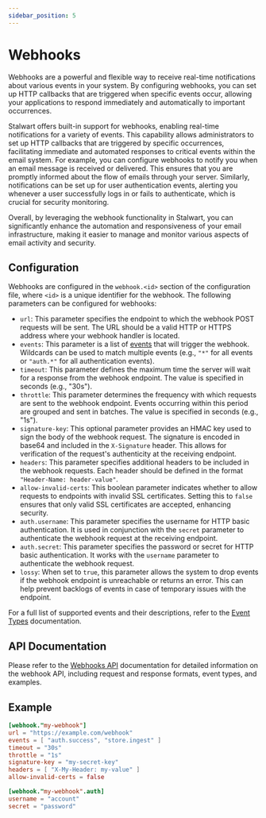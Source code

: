 ```yaml
---
sidebar_position: 5
---
```


# Webhooks 

Webhooks are a powerful and flexible way to receive real-time notifications about various events in your system. By configuring webhooks, you can set up HTTP callbacks that are triggered when specific events occur, allowing your applications to respond immediately and automatically to important occurrences.

Stalwart offers built-in support for webhooks, enabling real-time notifications for a variety of events. This capability allows administrators to set up HTTP callbacks that are triggered by specific occurrences, facilitating immediate and automated responses to critical events within the email system. For example, you can configure webhooks to notify you when an email message is received or delivered. This ensures that you are promptly informed about the flow of emails through your server. Similarly, notifications can be set up for user authentication events, alerting you whenever a user successfully logs in or fails to authenticate, which is crucial for security monitoring.

Overall, by leveraging the webhook functionality in Stalwart, you can significantly enhance the automation and responsiveness of your email infrastructure, making it easier to manage and monitor various aspects of email activity and security.

## Configuration

Webhooks are configured in the `webhook.<id>` section of the configuration file, where `<id>` is a unique identifier for the webhook. The following parameters can be configured for webhooks:

- `url`: This parameter specifies the endpoint to which the webhook POST requests will be sent. The URL should be a valid HTTP or HTTPS address where your webhook handler is located.
- `events`: This parameter is a list of [events](/docs/telemetry/events#event-types) that will trigger the webhook. Wildcards can be used to match multiple events (e.g., `"*"` for all events or `"auth.*"` for all authentication events).
- `timeout`: This parameter defines the maximum time the server will wait for a response from the webhook endpoint. The value is specified in seconds (e.g., "30s").
- `throttle`: This parameter determines the frequency with which requests are sent to the webhook endpoint. Events occurring within this period are grouped and sent in batches. The value is specified in seconds (e.g., "1s").
- `signature-key`: This optional parameter provides an HMAC key used to sign the body of the webhook request. The signature is encoded in base64 and included in the `X-Signature` header. This allows for verification of the request's authenticity at the receiving endpoint.
- `headers`: This parameter specifies additional headers to be included in the webhook requests. Each header should be defined in the format `"Header-Name: header-value"`.
- `allow-invalid-certs`: This boolean parameter indicates whether to allow requests to endpoints with invalid SSL certificates. Setting this to `false` ensures that only valid SSL certificates are accepted, enhancing security.
- `auth.username`: This parameter specifies the username for HTTP basic authentication. It is used in conjunction with the `secret` parameter to authenticate the webhook request at the receiving endpoint.
- `auth.secret`: This parameter specifies the password or secret for HTTP basic authentication. It works with the `username` parameter to authenticate the webhook request.
- `lossy`: When set to `true`, this parameter allows the system to drop events if the webhook endpoint is unreachable or returns an error. This can help prevent backlogs of events in case of temporary issues with the endpoint.

For a full list of supported events and their descriptions, refer to the [Event Types](/docs/telemetry/events#event-types) documentation.

## API Documentation

Please refer to the [Webhooks API](/docs/api/webhooks) documentation for detailed information on the webhook API, including request and response formats, event types, and examples.

## Example

```toml
[webhook."my-webhook"]
url = "https://example.com/webhook"
events = [ "auth.success", "store.ingest" ]
timeout = "30s"
throttle = "1s"
signature-key = "my-secret-key"
headers = [ "X-My-Header: my-value" ]
allow-invalid-certs = false

[webhook."my-webhook".auth]
username = "account"
secret = "password"
```